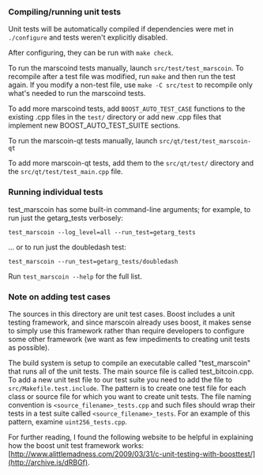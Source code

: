 ### Compiling/running unit tests

Unit tests will be automatically compiled if dependencies were met in `./configure`
and tests weren't explicitly disabled.

After configuring, they can be run with `make check`.

To run the marscoind tests manually, launch `src/test/test_marscoin`. To recompile
after a test file was modified, run `make` and then run the test again. If you
modify a non-test file, use `make -C src/test` to recompile only what's needed
to run the marscoind tests.

To add more marscoind tests, add `BOOST_AUTO_TEST_CASE` functions to the existing
.cpp files in the `test/` directory or add new .cpp files that
implement new BOOST_AUTO_TEST_SUITE sections.

To run the marscoin-qt tests manually, launch `src/qt/test/test_marscoin-qt`

To add more marscoin-qt tests, add them to the `src/qt/test/` directory and
the `src/qt/test/test_main.cpp` file.

### Running individual tests

test_marscoin has some built-in command-line arguments; for
example, to run just the getarg_tests verbosely:

    test_marscoin --log_level=all --run_test=getarg_tests

... or to run just the doubledash test:

    test_marscoin --run_test=getarg_tests/doubledash

Run `test_marscoin --help` for the full list.

### Note on adding test cases

The sources in this directory are unit test cases.  Boost includes a
unit testing framework, and since marscoin already uses boost, it makes
sense to simply use this framework rather than require developers to
configure some other framework (we want as few impediments to creating
unit tests as possible).

The build system is setup to compile an executable called "test_marscoin"
that runs all of the unit tests.  The main source file is called
test_bitcoin.cpp. To add a new unit test file to our test suite you need
to add the file to `src/Makefile.test.include`. The pattern is to create
one test file for each class or source file for which you want to create
unit tests.  The file naming convention is `<source_filename>_tests.cpp`
and such files should wrap their tests in a test suite
called `<source_filename>_tests`. For an example of this pattern,
examine `uint256_tests.cpp`.

For further reading, I found the following website to be helpful in
explaining how the boost unit test framework works:
[http://www.alittlemadness.com/2009/03/31/c-unit-testing-with-boosttest/](http://archive.is/dRBGf).
